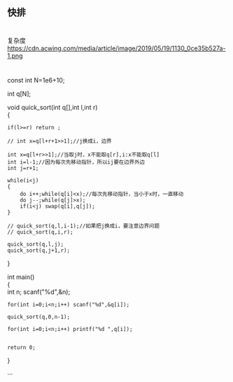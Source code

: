 ## 快排  

#  

复杂度
https://cdn.acwing.com/media/article/image/2019/05/19/1130_0ce35b527a-1.png

#  

const int N=1e6+10;  

int q[N];

void  quick_sort(int q[],int l,int r)  
{
    
    if(l>=r) return ;
    
    // int x=q[l+r+1>>1];//j换成i，边界
    
    int x=q[l+r>>1];//当取j时，x不能取q[r],i:x不能取q[l]
    int i=l-1;//因为每次先移动指针，所以ij要在边界外边
    int j=r+1;
    
    while(i<j)
    {
        do i++;while(q[i]<x);//每次先移动指针，当小于x时，一直移动
        do j--;while(q[j]>x);
        if(i<j) swap(q[i],q[j]);
    }
    
    // quick_sort(q,l,i-1);//如果把j换成i，要注意边界问题
    // quick_sort(q,i,r);
    
    quick_sort(q,l,j);
    quick_sort(q,j+1,r);
}

int main()  
{  
    int n;
    scanf("%d",&n);
    
    for(int i=0;i<n;i++) scanf("%d",&q[i]);
    
    quick_sort(q,0,n-1);
    
    for(int i=0;i<n;i++) printf("%d ",q[i]);
    
    
    return 0;
}




···
